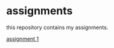 # assignments
this repository contains my assignments.

[assignment 1](https://github.com/thombroeders/assignments/blob/master/Assignment_week_2.ipynb)
